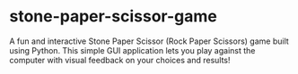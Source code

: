 # stone-paper-scissor-game
A fun and interactive Stone Paper Scissor (Rock Paper Scissors) game built using Python. This simple GUI application lets you play against the computer with visual feedback on your choices and results!
